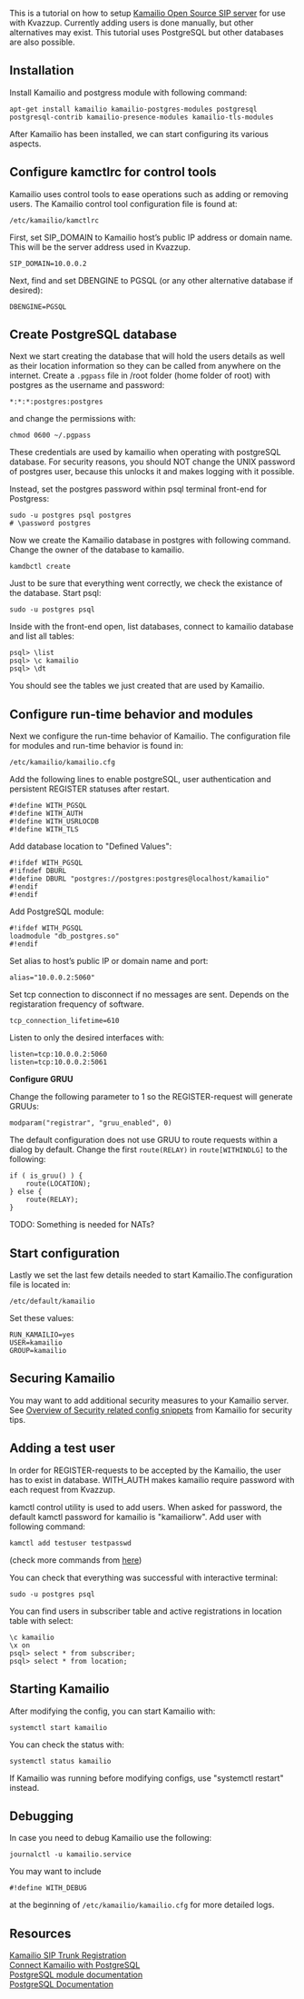 This is a tutorial on how to setup [Kamailio Open Source SIP server](https://www.kamailio.org/) for use with Kvazzup. Currently adding users is done manually, but other alternatives may exist. This tutorial uses PostgreSQL but other databases are also possible.

## Installation

Install Kamailio and postgress module with following command:
```
apt-get install kamailio kamailio-postgres-modules postgresql postgresql-contrib kamailio-presence-modules kamailio-tls-modules
```

After Kamailio has been installed, we can start configuring its various aspects.

## Configure kamctlrc for control tools

Kamailio uses control tools to ease operations such as adding or removing users. The Kamailio control tool configuration file is found at:
```
/etc/kamailio/kamctlrc
```

First, set SIP_DOMAIN to Kamailio host’s public IP address or domain name. This will be the server address used in Kvazzup.
```
SIP_DOMAIN=10.0.0.2
```

Next, find and set DBENGINE to PGSQL (or any other alternative database if desired):
```
DBENGINE=PGSQL
```

## Create PostgreSQL database

Next we start creating the database that will hold the users details as well as their location information so they can be called from anywhere on the internet. Create a `.pgpass` file in /root folder (home folder of root) with postgres as the username and password: 
```
*:*:*:postgres:postgres
```
and change the permissions with:
```
chmod 0600 ~/.pgpass
```

These credentials are used by kamailio when operating with postgreSQL database. For security reasons, you should NOT change the UNIX password of postgres user, because this unlocks it and makes logging with it possible.

Instead, set the postgres password within psql terminal front-end for Postgress:
```
sudo -u postgres psql postgres
# \password postgres
```

Now we create the Kamailio database in postgres with following command. Change the owner of the database to kamailio.

```
kamdbctl create
```

Just to be sure that everything went correctly, we check the existance of the database. Start psql:
```
sudo -u postgres psql
```

Inside with the front-end open, list databases, connect to kamailio database and list all tables:
```
psql> \list
psql> \c kamailio
psql> \dt
```

You should see the tables we just created that are used by Kamailio.

## Configure run-time behavior and modules

Next we configure the run-time behavior of Kamailio. The configuration file for modules and run-time behavior is found in:
```
/etc/kamailio/kamailio.cfg 
```

Add the following lines to enable postgreSQL, user authentication and persistent REGISTER statuses after restart.
```
#!define WITH_PGSQL
#!define WITH_AUTH
#!define WITH_USRLOCDB
#!define WITH_TLS
```

Add database location to "Defined Values":
```
#!ifdef WITH_PGSQL
#!ifndef DBURL
#!define DBURL "postgres://postgres:postgres@localhost/kamailio"
#!endif
#!endif
```

Add PostgreSQL module:

```
#!ifdef WITH_PGSQL
loadmodule "db_postgres.so"
#!endif
```

Set alias to host’s public IP or domain name and port:
```
alias="10.0.0.2:5060"
```

Set tcp connection to disconnect if no messages are sent. Depends on the registaration frequency of software.
```
tcp_connection_lifetime=610
```

Listen to only the desired interfaces with:
```
listen=tcp:10.0.0.2:5060
listen=tcp:10.0.0.2:5061
```

**Configure GRUU**

Change the following parameter to 1 so the REGISTER-request will generate GRUUs:
```
modparam("registrar", "gruu_enabled", 0)
```

The default configuration does not use GRUU to route requests within a dialog by default. Change the first `route(RELAY)` in `route[WITHINDLG]` to the following:

```
if ( is_gruu() ) {
    route(LOCATION);
} else {
    route(RELAY);
}
```

TODO: Something is needed for NATs?

## Start configuration

Lastly we set the last few details needed to start Kamailio.The configuration file is located in:
```
/etc/default/kamailio
```

Set these values:
```
RUN_KAMAILIO=yes
USER=kamailio
GROUP=kamailio
```

## Securing Kamailio

You may want to add additional security measures to your Kamailio server. See [Overview of Security related config snippets](https://www.kamailio.org/wiki/tutorials/security/kamailio-security) from Kamailio for security tips.

## Adding a test user

In order for REGISTER-requests to be accepted by the Kamailio, the user has to exist in database. WITH_AUTH makes kamailio require password with each request from Kvazzup.

kamctl control utility is used to add users. When asked for password, the default kamctl password for kamailio is "kamailiorw". Add user with following command: 
```
kamctl add testuser testpasswd
```

(check more commands from [here](https://manpages.debian.org/stretch/kamailio/kamctl.8.en.html))

You can check that everything was successful with interactive terminal:
```
sudo -u postgres psql
```
You can find users in subscriber table and active registrations in location table with select:
```
\c kamailio
\x on
psql> select * from subscriber;
psql> select * from location;
```
## Starting Kamailio

After modifying the config, you can start Kamailio with:
```
systemctl start kamailio
```

You can check the status with:
```
systemctl status kamailio
```
If Kamailio was running before modifying configs, use "systemctl restart" instead.

## Debugging

In case you need to debug Kamailio use the following:
```
journalctl -u kamailio.service
```

You may want to include 
```
#!define WITH_DEBUG
```
at the beginning of `/etc/kamailio/kamailio.cfg` for more detailed logs.

## Resources
[Kamailio SIP Trunk Registration](https://telnyx.com/resources/sip-trunk-registration-kamailio) <br>
[Connect Kamailio with PostgreSQL](https://stackoverflow.com/questions/48735686/connect-kamailio-with-postgresql) <br>
[PostgreSQL module documentation](https://www.kamailio.org/docs/modules/devel/modules/db_postgres.html) <br>
[PostgreSQL Documentation](https://www.postgresql.org/docs/current/tutorial-install.html) <br>
